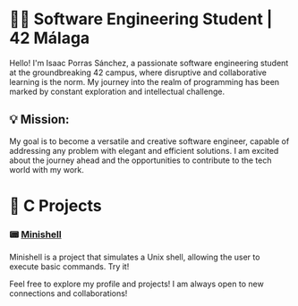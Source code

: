# 👨‍💻 Software Engineering Student | 42 Málaga

Hello! I'm Isaac Porras Sánchez, a passionate software engineering student at the groundbreaking 42 campus, where disruptive and collaborative learning is the norm. My journey into the realm of programming has been marked by constant exploration and intellectual challenge.

## 💡 Mission:

My goal is to become a versatile and creative software engineer, capable of addressing any problem with elegant and efficient solutions. I am excited about the journey ahead and the opportunities to contribute to the tech world with my work.

# 🚀 C Projects

### 📟 [Minishell](https://github.com/iisaacc/git_minishell)
Minishell is a project that simulates a Unix shell, allowing the user to execute basic commands. Try it!

Feel free to explore my profile and projects! I am always open to new connections and collaborations!
